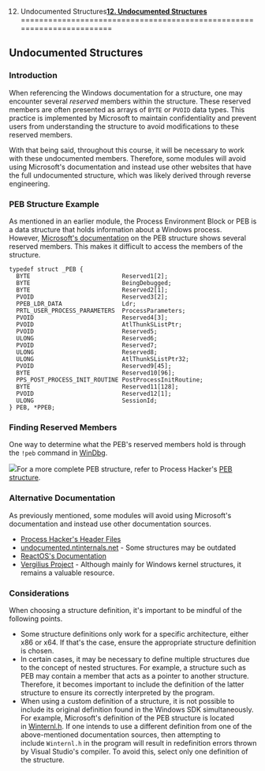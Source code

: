 12. Undocumented Structures[**12. Undocumented Structures**](https://maldevacademy.com/modules/12)
=======================================================================

**Undocumented Structures**
---------------------------

### **Introduction**

When referencing the Windows documentation for a structure, one may encounter several *reserved* members within the structure. These reserved members are often presented as arrays of `BYTE` or `PVOID` data types. This practice is implemented by Microsoft to maintain confidentiality and prevent users from understanding the structure to avoid modifications to these reserved members.

With that being said, throughout this course, it will be necessary to work with these undocumented members. Therefore, some modules will avoid using Microsoft's documentation and instead use other websites that have the full undocumented structure, which was likely derived through reverse engineering.

### **PEB Structure Example**

As mentioned in an earlier module, the Process Environment Block or PEB is a data structure that holds information about a Windows process. However, [Microsoft's documentation](https://learn.microsoft.com/en-us/windows/win32/api/winternl/ns-winternl-peb) on the PEB structure shows several reserved members. This makes it difficult to access the members of the structure.


```
typedef struct _PEB {
  BYTE                          Reserved1[2];
  BYTE                          BeingDebugged;
  BYTE                          Reserved2[1];
  PVOID                         Reserved3[2];
  PPEB_LDR_DATA                 Ldr;
  PRTL_USER_PROCESS_PARAMETERS  ProcessParameters;
  PVOID                         Reserved4[3];
  PVOID                         AtlThunkSListPtr;
  PVOID                         Reserved5;
  ULONG                         Reserved6;
  PVOID                         Reserved7;
  ULONG                         Reserved8;
  ULONG                         AtlThunkSListPtr32;
  PVOID                         Reserved9[45];
  BYTE                          Reserved10[96];
  PPS_POST_PROCESS_INIT_ROUTINE PostProcessInitRoutine;
  BYTE                          Reserved11[128];
  PVOID                         Reserved12[1];
  ULONG                         SessionId;
} PEB, *PPEB;

```
### **Finding Reserved Members**

One way to determine what the PEB's reserved members hold is through the `!peb` command in [WinDbg](https://learn.microsoft.com/en-us/windows-hardware/drivers/debugger/debugger-download-tools).

[![](12%20Undocumented%20Structures%20a1b1542a827d4ff2a42d99a97ef9e01d/undocumented-structs-1224531910-413779d5-2e1d-4813-a545-c690892da2bd.png)](12%20Undocumented%20Structures%20a1b1542a827d4ff2a42d99a97ef9e01d/undocumented-structs-1224531910-413779d5-2e1d-4813-a545-c690892da2bd.png)For a more complete PEB structure, refer to Process Hacker's [PEB structure](https://github.com/winsiderss/systeminformer/blob/master/phnt/include/ntpebteb.h#L56).

### **Alternative Documentation**

As previously mentioned, some modules will avoid using Microsoft's documentation and instead use other documentation sources.

* [Process Hacker's Header Files](https://github.com/winsiderss/systeminformer/tree/master/phnt/include)
* [undocumented.ntinternals.net](http://undocumented.ntinternals.net/) - Some structures may be outdated
* [ReactOS's Documentation](https://doxygen.reactos.org/globals_type.html)
* [Vergilius Project](https://www.vergiliusproject.com/) - Although mainly for Windows kernel structures, it remains a valuable resource.

### **Considerations**

When choosing a structure definition, it's important to be mindful of the following points.

* Some structure definitions only work for a specific architecture, either x86 or x64. If that's the case, ensure the appropriate structure definition is chosen.
* In certain cases, it may be necessary to define multiple structures due to the concept of nested structures. For example, a structure such as PEB may contain a member that acts as a pointer to another structure. Therefore, it becomes important to include the definition of the latter structure to ensure its correctly interpreted by the program.
* When using a custom definition of a structure, it is not possible to include its original definition found in the Windows SDK simultaneously. For example, Microsoft's definition of the PEB structure is located in [Winternl.h](https://learn.microsoft.com/en-us/windows/win32/api/winternl/#structures). If one intends to use a different definition from one of the above-mentioned documentation sources, then attempting to include `Winternl.h` in the program will result in redefinition errors thrown by Visual Studio's compiler. To avoid this, select only one definition of the structure.




